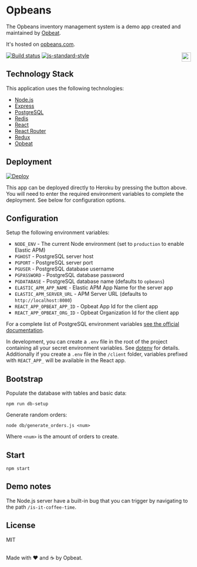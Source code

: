 # Opbeans

The Opbeans inventory management system is a demo app created and
maintained by [Opbeat](https://opbeat.com).

It's hosted on [opbeans.com](http://opbeans.com).

[![Build status](https://travis-ci.org/opbeat/opbeans.svg?branch=master)](https://travis-ci.org/opbeat/opbeans)
[![js-standard-style](https://img.shields.io/badge/code%20style-standard-brightgreen.svg?style=flat)](https://github.com/feross/standard)
<a href="https://opbeat.com" title="Opbeat"><img src="http://opbeat-brand-assets.s3-website-us-east-1.amazonaws.com/svg/logo/logo.svg" align="right" height="25px"></a>

## Technology Stack

This application uses the following technologies:

- [Node.js](https://nodejs.org)
- [Express](http://expressjs.com)
- [PostgreSQL](https://www.postgresql.org)
- [Redis](https://redis.io)
- [React](https://facebook.github.io/react/)
- [React Router](https://github.com/ReactTraining/react-router)
- [Redux](https://github.com/reactjs/redux)
- [Opbeat](https://opbeat.com)

## Deployment

[![Deploy](https://www.herokucdn.com/deploy/button.svg)](https://heroku.com/deploy)

This app can be deployed directly to Heroku by pressing the button above.
You will need to enter the required environment variables to complete the deployment. See below for configuration options.

## Configuration

Setup the following environment variables:

- `NODE_ENV` - The current Node environment (set to `production` to enable Elastic APM)
- `PGHOST` - PostgreSQL server host
- `PGPORT` - PostgreSQL server port
- `PGUSER` - PostgreSQL database username
- `PGPASSWORD` - PostgreSQL database password
- `PGDATABASE` - PostgreSQL database name (defaults to `opbeans`)
- `ELASTIC_APM_APP_NAME` - Elastic APM App Name for the server app
- `ELASTIC_APM_SERVER_URL` - APM Server URL (defaults to
  `http://localhost:8080`)
- `REACT_APP_OPBEAT_APP_ID` - Opbeat App Id for the client app
- `REACT_APP_OPBEAT_ORG_ID` - Opbeat Organization Id for the client app

For a complete list of PostgreSQL environment variables [see the
official
documentation](https://www.postgresql.org/docs/9.5/static/libpq-envars.html).

In development, you can create a `.env` file in the root of the project
containing all your secret environment variables. See [dotenv](https://github.com/motdotla/dotenv) for details. Additionally if you create a `.env` file in the `/client` folder, variables prefixed with `REACT_APP_` will be available in the React app. 

## Bootstrap

Populate the database with tables and basic data:

```
npm run db-setup
```

Generate random orders:

```
node db/generate_orders.js <num>
```

Where `<num>` is the amount of orders to create.

## Start

```
npm start
```

## Demo notes

The Node.js server have a built-in bug that you can trigger by
navigating to the path `/is-it-coffee-time`.

## License

MIT

<br>Made with ♥️ and ☕️ by Opbeat.
